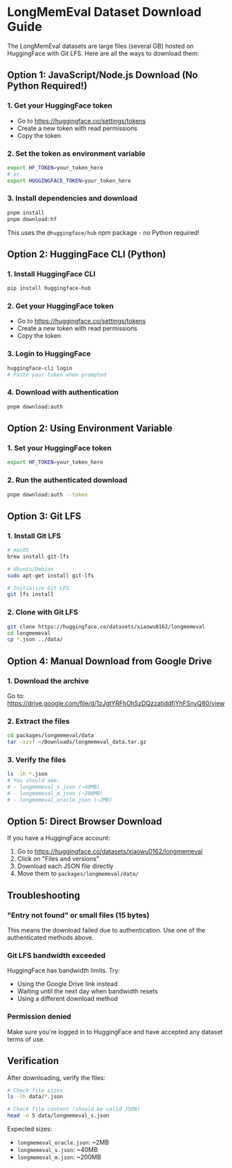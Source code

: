# LongMemEval Dataset Download Guide

The LongMemEval datasets are large files (several GB) hosted on HuggingFace with Git LFS. Here are all the ways to download them:

## Option 1: JavaScript/Node.js Download (No Python Required!)

### 1. Get your HuggingFace token
- Go to https://huggingface.co/settings/tokens
- Create a new token with read permissions
- Copy the token

### 2. Set the token as environment variable
```bash
export HF_TOKEN=your_token_here
# or
export HUGGINGFACE_TOKEN=your_token_here
```

### 3. Install dependencies and download
```bash
pnpm install
pnpm download:hf
```

This uses the `@huggingface/hub` npm package - no Python required!

## Option 2: HuggingFace CLI (Python)

### 1. Install HuggingFace CLI
```bash
pip install huggingface-hub
```

### 2. Get your HuggingFace token
- Go to https://huggingface.co/settings/tokens
- Create a new token with read permissions
- Copy the token

### 3. Login to HuggingFace
```bash
huggingface-cli login
# Paste your token when prompted
```

### 4. Download with authentication
```bash
pnpm download:auth
```

## Option 2: Using Environment Variable

### 1. Set your HuggingFace token
```bash
export HF_TOKEN=your_token_here
```

### 2. Run the authenticated download
```bash
pnpm download:auth --token
```

## Option 3: Git LFS

### 1. Install Git LFS
```bash
# macOS
brew install git-lfs

# Ubuntu/Debian
sudo apt-get install git-lfs

# Initialize Git LFS
git lfs install
```

### 2. Clone with Git LFS
```bash
git clone https://huggingface.co/datasets/xiaowu0162/longmemeval
cd longmemeval
cp *.json ../data/
```

## Option 4: Manual Download from Google Drive

### 1. Download the archive
Go to: https://drive.google.com/file/d/1zJgtYRFhOh5zDQzzatiddfjYhFSnyQ80/view

### 2. Extract the files
```bash
cd packages/longmemeval/data
tar -xzvf ~/Downloads/longmemeval_data.tar.gz
```

### 3. Verify the files
```bash
ls -lh *.json
# You should see:
# - longmemeval_s.json (~40MB)
# - longmemeval_m.json (~200MB)
# - longmemeval_oracle.json (~2MB)
```

## Option 5: Direct Browser Download

If you have a HuggingFace account:

1. Go to https://huggingface.co/datasets/xiaowu0162/longmemeval
2. Click on "Files and versions"
3. Download each JSON file directly
4. Move them to `packages/longmemeval/data/`

## Troubleshooting

### "Entry not found" or small files (15 bytes)
This means the download failed due to authentication. Use one of the authenticated methods above.

### Git LFS bandwidth exceeded
HuggingFace has bandwidth limits. Try:
- Using the Google Drive link instead
- Waiting until the next day when bandwidth resets
- Using a different download method

### Permission denied
Make sure you're logged in to HuggingFace and have accepted any dataset terms of use.

## Verification

After downloading, verify the files:

```bash
# Check file sizes
ls -lh data/*.json

# Check file content (should be valid JSON)
head -n 5 data/longmemeval_s.json
```

Expected sizes:
- `longmemeval_oracle.json`: ~2MB
- `longmemeval_s.json`: ~40MB  
- `longmemeval_m.json`: ~200MB